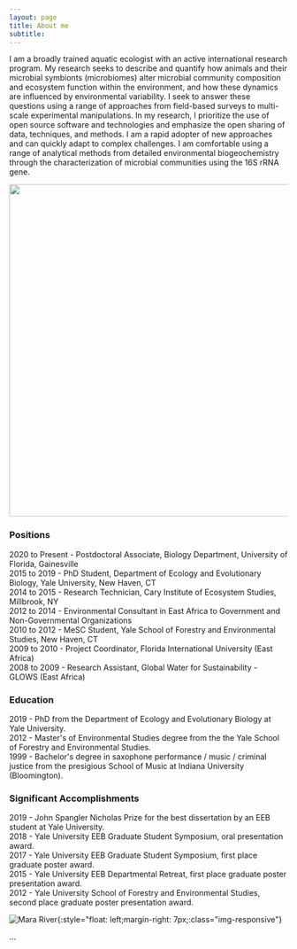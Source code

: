 ```yaml
---
layout: page
title: About me
subtitle: 
---
```


I am a broadly trained aquatic ecologist with an active international research program. My research seeks to describe and quantify how animals and their microbial symbionts (microbiomes) alter microbial community composition and ecosystem function within the environment, and how these dynamics are influenced by environmental variability. I seek to answer these questions using a range of approaches from field-based surveys to multi-scale experimental manipulations. In my research, I prioritize the use of open source software and technologies and emphasize the open sharing of data, techniques, and methods. I am a rapid adopter of new approaches and can quickly adapt to complex challenges. I am comfortable using a range of analytical methods from detailed environmental biogeochemistry through the characterization of microbial communities using the 16S rRNA gene.

<p style="text-align:center;">
<img src=(img/622.JPG) height="600" class="center"></p>



### Positions

2020 to Present - Postdoctoral Associate, Biology Department, University of Florida, Gainesville  
2015 to 2019 - PhD Student, Department of Ecology and Evolutionary Biology, Yale University, New Haven, CT  
2014 to 2015 - Research Technician, Cary Institute of Ecosystem Studies, Millbrook, NY  
2012 to 2014 - Environmental Consultant in East Africa to Government and Non-Governmental Organizations  
2010 to 2012 - MeSC Student, Yale School of Forestry and Environmental Studies, New Haven, CT  
2009 to 2010 - Project Coordinator, Florida International University (East Africa)  
2008 to 2009 - Research Assistant, Global Water for Sustainability - GLOWS (East Africa)  

### Education

2019 - PhD from the Department of Ecology and Evolutionary Biology at Yale University.  
2012 - Master's of Environmental Studies degree from the the Yale School of Forestry and Environmental Studies.  
1999 - Bachelor's degree in saxophone performance / music / criminal justice from the presigious School of Music at Indiana University (Bloomington).  

### Significant Accomplishments

2019 - John Spangler Nicholas Prize for the best dissertation by an EEB student at Yale University.  
2018 - Yale University EEB Graduate Student Symposium, oral presentation award.  
2017 - Yale University EEB Graduate Student Symposium, first place graduate poster award.  
2015 - Yale University EEB Departmental Retreat, first place graduate poster presentation award.  
2012 - Yale University School of Forestry and Environmental Studies, second place graduate poster presentation award.  

![Mara River](img/PXL_20220701_101424622.MP.jpg){:style="float: left;margin-right: 7px;:class="img-responsive"}



...
